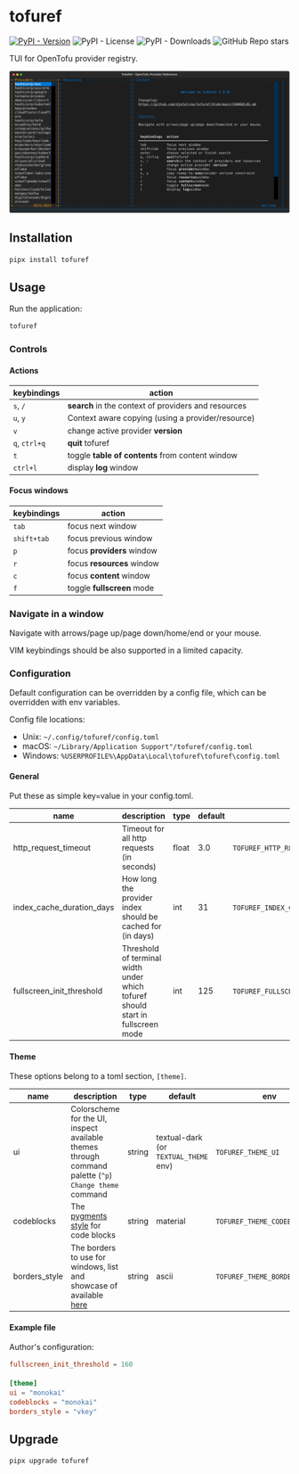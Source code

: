 # tofuref

[![PyPI - Version](https://img.shields.io/pypi/v/tofuref)](https://pypi.org/project/tofuref/)
![PyPI - License](https://img.shields.io/pypi/l/tofuref)
![PyPI - Downloads](https://img.shields.io/pypi/dm/tofuref)
![GitHub Repo stars](https://img.shields.io/github/stars/DJetelina/tofuref?style=flat&logo=github)

TUI for OpenTofu provider registry.

![Screenshot](https://github.com/djetelina/tofuref/blob/main/screenshots/welcome.svg?raw=true)

## Installation

```bash
pipx install tofuref
```

## Usage

Run the application:

```bash
tofuref
```

### Controls

#### Actions

| keybindings   | action                                               |
|---------------|------------------------------------------------------|
| `s`, `/`      | **search** in the context of providers and resources |
| `u`, `y`      | Context aware copying (using a provider/resource)    |
| `v`           | change active provider **version**                   |
| `q`, `ctrl+q` | **quit** tofuref                                     |
| `t`           | toggle **table of contents** from content window     |
| `ctrl+l`      | display **log** window                               |

#### Focus windows

| keybindings | action                     |
|-------------|----------------------------|
| `tab`       | focus next window          |
| `shift+tab` | focus previous window      |
| `p`         | focus **providers** window |
| `r`         | focus **resources** window |
| `c`         | focus **content** window   |
| `f`         | toggle **fullscreen** mode |

### Navigate in a window

Navigate with arrows/page up/page down/home/end or your mouse.

VIM keybindings should be also supported in a limited capacity.

### Configuration

Default configuration can be overridden by a config file,
which can be overridden with env variables.

Config file locations:

* Unix: `~/.config/tofuref/config.toml`
* macOS: `~/Library/Application Support"/tofuref/config.toml`
* Windows: `%USERPROFILE%\AppData\Local\tofuref\tofuref\config.toml`

#### General

Put these as simple key=value in your config.toml.

| name                      | description                                                                     | type  | default | env                                 |
|---------------------------|---------------------------------------------------------------------------------|-------|---------|-------------------------------------|
| http_request_timeout      | Timeout for all http requests (in seconds)                                      | float | 3.0     | `TOFUREF_HTTP_REQUEST_TIMEOUT`      |
| index_cache_duration_days | How long the provider index should be cached for (in days)                      | int   | 31      | `TOFUREF_INDEX_CACHE_DURATION_DAYS` |
| fullscreen_init_threshold | Threshold of terminal width under which tofuref should start in fullscreen mode | int   | 125     | `TOFUREF_FULLSCREEN_INIT_THRESHOLD` |

#### Theme

These options belong to a toml section, `[theme]`.

| name          | description                                                                                                                          | type   | default                               | env                           |
|---------------|--------------------------------------------------------------------------------------------------------------------------------------|--------|---------------------------------------|-------------------------------|
| ui            | Colorscheme for the UI, inspect available themes through command palette (`^p`) `Change theme` command                               | string | textual-dark (or `TEXTUAL_THEME` env) | `TOFUREF_THEME_UI`            |
| codeblocks    | The [pygments style](https://pygments.org/styles/) for code blocks                                                                   | string | material                              | `TOFUREF_THEME_CODEBLOCKS`    |
| borders_style | The borders to use for windows, list and showcase of available [here](https://textual.textualize.io/styles/border/#all-border-types) | string | ascii                                 | `TOFUREF_THEME_BORDERS_STYLE` |

#### Example file

Author's configuration:

```toml
fullscreen_init_threshold = 160

[theme]
ui = "monokai"
codeblocks = "monokai"
borders_style = "vkey"
```

## Upgrade

```bash
pipx upgrade tofuref
```
